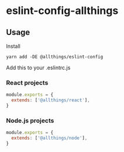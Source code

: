 # eslint-config-allthings

## Usage

Install

```shell
yarn add -DE @allthings/eslint-config
```

Add this to your .eslintrc.js

### React projects

```js
module.exports = {
  extends: ['@allthings/react'],
}
```

### Node.js projects

```js
module.exports = {
  extends: ['@allthings/node'],
}
```
